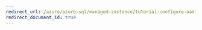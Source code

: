 ```yaml
---
redirect_url: /azure/azure-sql/managed-instance/tutorial-configure-aad-security
redirect_document_id: true
---
```

